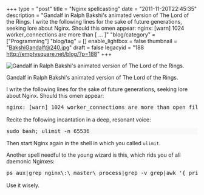 +++
type = "post"
title = "Nginx spellcasting"
date = "2011-11-20T22:45:35"
description = "Gandalf in Ralph Bakshi's animated version of The Lord of the Rings. I write the following lines for the sake of future generations, seeking lore about Nginx. Should this omen appear: nginx: [warn] 1024 worker_connections are more than [ ... ]"
"blog/category" = ["Programming"]
"blog/tag" = []
enable_lightbox = false
thumbnail = "BakshiGandalf@240.jpg"
draft = false
legacyid = "188 http://emptysquare.net/blog/?p=188"
+++

<p><img style="display:block; margin-left:auto; margin-right:auto;" src="BakshiGandalf.jpg" title="Gandalf in Ralph Bakshi's animated version of The Lord of the Rings." /></p>
<p>Gandalf in Ralph Bakshi's animated version of The Lord of the Rings.</p>
<p>I write the following lines for the sake of future generations, seeking
lore about Nginx. Should this omen appear:</p>
<div class="codehilite" style="background: #f8f8f8"><pre style="line-height: 125%">nginx: [warn] 1024 worker_connections are more than open file resource limit: 256
</pre></div>


<p>Recite the following incantation in a deep, resonant voice:</p>
<div class="codehilite" style="background: #f8f8f8"><pre style="line-height: 125%">sudo bash; ulimit -n 65536
</pre></div>


<p>Then start Nginx again in the shell in which you called <code>ulimit</code>.</p>
<p>Another spell needful to the young wizard is this, which rids you of all
daemonic Nginxes:</p>
<div class="codehilite" style="background: #f8f8f8"><pre style="line-height: 125%">ps aux|grep nginx\:\ master\ process|grep -v grep|awk &#39;{ print $2; }&#39;|sudo xargs kill
</pre></div>


<p>Use it wisely.</p>
    